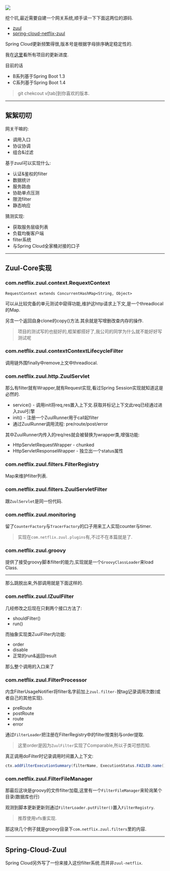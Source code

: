 ![](https://o4dyfn0ef.qnssl.com/image/2016-10-07-Richardson-microservices-part2-3_api-gateway.png?imageView2/2/h/300) 

挖个坑,最近需要自建一个网关系统,顺手读一下下面这两位的源码. 

- [zuul](https://github.com/Netflix/zuul) 
- [spring-cloud-netflix-zuul](https://github.com/spring-cloud/spring-cloud-netflix/tree/master/spring-cloud-netflix-core/src/main/java/org/springframework/cloud/netflix/zuul) 

Spring Cloud更新频繁得很,版本号是根据字母排序确定稳定性的. 

我在[这里](https://spring.io/blog/category/releases)看所有项目的更新进度. 

目前的话

- B系列基于Spring Boot 1.3
- C系列基于Spring Boot 1.4  

> git chekcout v[tab]到你喜欢的版本. 

- - - - - 

## 絮絮叨叨  

网关干嘛的: 

- 调用入口
- 协议协调
- 组合&过滤 

基于zuul可以实现什么: 

- 认证&鉴权的filter
- 数据统计
- 服务路由
- 协助单点压测
- 限流filter
- 静态响应 

猜测实现: 

- 获取服务层级列表
- 负载均衡客户端
- filter系统
- 与Spring Cloud全家桶对接的口子

- - - - -- 

## Zuul-Core实现 

### com.netflix.zuul.context.RequextContext 

`RequestContext extends ConcurrentHashMap<String, Object>`

可以从比较完备的单元测试中窥得功能,维护这http请求上下文,是一个threadlocal的Map. 

另含一个返回自身clone的copy()方法.其余就是写增删改查内存的操作.  

> 项目的测试写的也挺好的,框架都搭好了,我公司的同学为什么就不能好好写测试呢 

### com.netflix.zuul.contextContextLifecycleFilter

调用链外围finally中remove上文中threadlocal. 

### com.netflix.zuul.http.ZuulServlet 

那么有filter就有Wrapper,就有Request实现,看过Spring Session实现就知道这是必然的. 

- service() - 调用init将req,res置入上下文.获取并标记上下文此req已经通过进入zuul引擎
- init() - 注册一个ZuulRunner用于call起filter
- 通过ZuulRunner调用流程: pre/route/post/error

其中ZuulRunner内传入的req/res就会被替换为wrapper类,增强功能:

- HttpServletRequestWrapper - chunked
- HttpServletResponseWrapper - 独立出一个status属性

###  com.netflix.zuul.filters.FilterRegistry 

Map来维护filter列表. 

### com.netflix.zuul.filters.ZuulServletFilter

跟`ZuulServlet`是同一份代码.

### com.netflix.zuul.monitoring 

留了`CounterFactory`与`TracerFactory`的口子用来工人实现counter与timer. 

> 实现在`com.netflix.zuul.plugins`有,不过不在本篇就是了. 

### com.netflix.zuul.groovy 

提供了接受groovy脚本filter的能力,实现就是一个`GroovyClassLoader`来load Class. 

- - - - -- 

那么跳脱出来,外部调用就是下面这样的. 

### com.netflix.zuul.IZuulFilter 

几经修改之后现在只剩两个接口方法了: 

- shouldFilter()
- run()

而抽象实现类ZuulFilter内功能: 

- order
- disable
- 正常的run&返回result

那么整个调用的入口来了

### com.netflix.zuul.FilterProcessor 

内含FilterUsageNotifier将filter名字前加上`zuul.filter-`按tag记录调用次数(或者自己的其他实现). 

- preRoute
- postRoute
- route
- error

通过`FilterLoader`把注册在FilterRegistry中的filter按类别与order提取. 

> 这里order是因为`ZuulFilter`实现了Comparable<T>,所以子类可想而知. 

真正调用doFilter时记录调用时间置入上下文: 

```java
ctx.addFilterExecutionSummary(filterName, ExecutionStatus.FAILED.name(), execTime);
``` 

### com.netflix.zuul.FilterFileManager  

那最后这块是groovy的文件filter加载,这里有一个`FilterFileManager`来轮询某个目录(数据库也行) 

观测到脚本更新更新则通过`FilterLoader.putFilter()`置入`FilterRegistry`. 

> 推荐使用vfs重实现. 

那这块几个例子就是groovy目录下`com.netflix.zuul.filters`里的内容. 


--------- 

## Spring-Cloud-Zuul 

Spring Cloud另外写了一份来接入这份filter系统.而并非`zuul-netflix`. 








 






